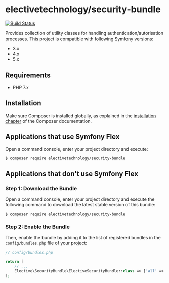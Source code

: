 # electivetechnology/security-bundle

[![Build Status](https://travis-ci.org/electivetechnology/security-bundle.svg?branch=master)](https://travis-ci.org/electivetechnology/security-bundle)

Provides collection of utility classes for handling authentication/autorisation processes.
This project is compatible with following Symfony versions:

* 3.x
* 4.x
* 5.x

## Requirements

* PHP 7.x

## Installation

Make sure Composer is installed globally, as explained in the
[installation chapter](https://getcomposer.org/doc/00-intro.md)
of the Composer documentation.

Applications that use Symfony Flex
----------------------------------

Open a command console, enter your project directory and execute:

```console
$ composer require electivetechnology/security-bundle
```

Applications that don't use Symfony Flex
----------------------------------------

### Step 1: Download the Bundle

Open a command console, enter your project directory and execute the
following command to download the latest stable version of this bundle:

```console
$ composer require electivetechnology/security-bundle
```

### Step 2: Enable the Bundle

Then, enable the bundle by adding it to the list of registered bundles
in the `config/bundles.php` file of your project:

```php
// config/bundles.php

return [
    // ...
    Elective\SecurityBundle\ElectiveSecurityBundle::class => ['all' => true],
];
```
